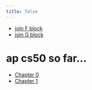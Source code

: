 ```yaml
---
title: false
---
```

* [join F block](https://submit.cs50.io/invites/fd20255cec904df5b4df87e64400c792)
* [join G block](https://submit.cs50.io/invites/e4eb8ffd2ac44a02b2f2c2ce153ba3db)
# ap cs50 so far...
* [Chapter 0](curriculum/0)
* [Chapter 1](curriculum/1)
